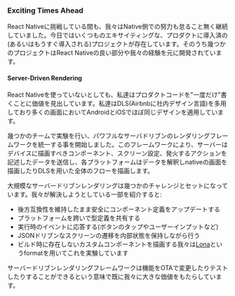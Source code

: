 ### Exciting Times Ahead

React Nativeに挑戦している間も、我々はNative側での努力も怠ること無く継続していました。今日ではいくつものエキサイティングな、プロダクトに導入済の(あるいはもうすぐ導入される)プロジェクトが存在しています。そのうち幾つかのプロジェクトはReact Nativeの良い部分や我々の経験を元に開発されています。

#### Server-Driven Rendering

React Nativeを使っていないとしても、私達はプロダクトコードを"一度だけ"書くことに価値を見出しています。私達はDLS(Airbnbに社内デザイン言語)を多用しており多くの画面においてAndroidとiOSでほぼ同じデザインを適用しています。

幾つかのチームで実験を行い、パワフルなサーバドリブンのレンダリングフレームワークを統一する事を開始しました。このフレームワークにより、サーバーはデバイスに描画すべきコンポーネント、スクリーン設定、発火するアクションを記述したデータを送信し、各プラットフォームはデータを解釈しnativeの画面を描画したりDLSを用いた全体のフローを描画します。

大規模なサーバードリブンレンダリングは幾つかのチャレンジとセットになっています。我々が解決しようとしている一部を紹介すると:

- 後方互換性を維持したまま安全にコンポーネント定義をアップデートする
- プラットフォームを跨いで型定義を共有する
- 実行時のイベントに応答する(ボタンのタップやユーザーインプットなど)
- JSONドリブンなスクリーンの遷移を内部状態を保持しながら行う
- ビルド時に存在しないカスタムコンポーネントを描画する我々は[Lona](https://github.com/airbnb/Lona/)というformatを用いてこれを実験しています

サーバードリブンレンダリングフレームワークは機能をOTAで変更したりテストしたりすることができるという意味で既に我々に大きな価値をもたらしています。
